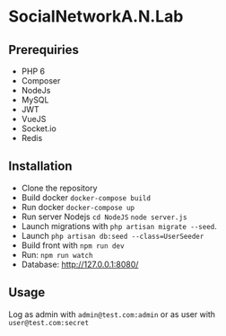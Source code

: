 # SocialNetworkA.N.Lab

## Prerequiries
- PHP 6
- Composer
- NodeJs
- MySQL
- JWT
- VueJS
- Socket.io
- Redis

## Installation
- Clone the repository
- Build docker `docker-compose build`
- Run docker `docker-compose up`
- Run server Nodejs `cd NodeJS` `node server.js`
- Launch migrations with `php artisan migrate --seed`.
- Launch `php artisan db:seed --class=UserSeeder`
- Build front with `npm run dev`
- Run: `npm run watch`
- Database: http://127.0.0.1:8080/


## Usage

Log as admin with `admin@test.com:admin` or as user with `user@test.com:secret`

